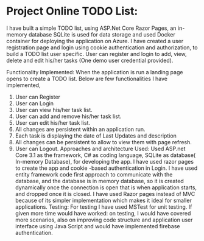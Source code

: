 # Project Online TODO List:
I have built a simple TODO list, using ASP.Net Core Razor Pages, an in-memory database SQLite is used for data storage and used Docker container for deploying the application on Azure. 
I have created a user registration page and login using cookie authentication and authorization, to build a TODO list user specific. User can register and login to add, view, delete and edit his/her tasks (One demo user credential provided). 


Functionality Implemented:
When the application is run a landing page opens to create a TODO list. Below are few functionalities I have implemented,
1.	User can Register 
2.	User can Login
3.	User can view his/her task list.
4.	User can add and remove his/her task list.
5.	User can edit his/her task list.
6.	All changes are persistent within an application run.
7.	Each task is displaying the date of Last Updates and description
8.	All changes can be persistent to allow to view them with page refresh.
9.	User can Logout.
Approaches and architecture Used: 
Used ASP.net Core 3.1 as the framework, C# as coding language, SQLite as database( In-memory Database), for developing the app. I have used razor pages to create the app and cookie -based authentication in Login. I have used entity framework code first approach to communicate with the database, and the database is in memory database, so it is created dynamically once the connection is open that is when application starts, and dropped once it is closed.
I have used Razor pages instead of MVC because of its simpler implementation which makes it ideal for smaller applications.
Testing: For testing I have used MSTest for unit testing.
If given more time would have worked: on testing, I would have covered more scenarios, also on improving code structure and application user interface using Java Script and would have implemented firebase authentication. 
